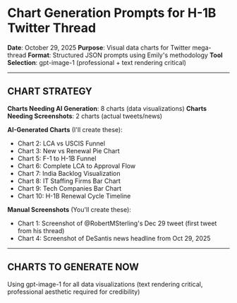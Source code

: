 # Chart Generation Prompts for H-1B Twitter Thread

**Date**: October 29, 2025
**Purpose**: Visual data charts for Twitter mega-thread
**Format**: Structured JSON prompts using Emily's methodology
**Tool Selection**: gpt-image-1 (professional + text rendering critical)

---

## CHART STRATEGY

**Charts Needing AI Generation**: 8 charts (data visualizations)
**Charts Needing Screenshots**: 2 charts (actual tweets/news)

**AI-Generated Charts** (I'll create these):
- Chart 2: LCA vs USCIS Funnel
- Chart 3: New vs Renewal Pie Chart
- Chart 5: F-1 to H-1B Funnel
- Chart 6: Complete LCA to Approval Flow
- Chart 7: India Backlog Visualization
- Chart 8: IT Staffing Firms Bar Chart
- Chart 9: Tech Companies Bar Chart
- Chart 10: H-1B Renewal Cycle Timeline

**Manual Screenshots** (You'll create these):
- Chart 1: Screenshot of @RobertMSterling's Dec 29 tweet (first tweet from his thread)
- Chart 4: Screenshot of DeSantis news headline from Oct 29, 2025

---

## CHARTS TO GENERATE NOW

Using gpt-image-1 for all data visualizations (text rendering critical, professional aesthetic required for credibility)

